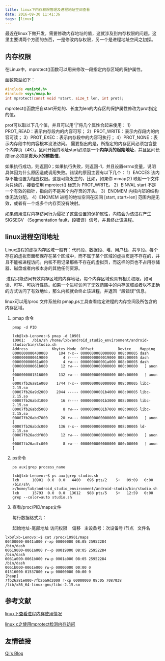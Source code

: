 ```yaml
---
title: linux下内存权限管理及进程地址空间查看
date: 2016-09-30 11:41:36
tags: [linux]
---
```


最近在linux下做开发，需要修改内存地址的值，这就涉及到内存权限的问题。这里主要讲两个方面的东西，一是修改内存权限，另一个是进程地址空间之初探。

## 内存权限

在Linux中，mprotect()函数可以用来修改一段指定内存区域的保护属性。

函数原型如下：
```c
#include <unistd.h>
#include <sys/mmap.h>
int mprotect(const void *start, size_t len, int prot);
```

mprotect()函数把自start开始的、长度为len的内存区的保护属性修改为prot指定的值。

<!--more-->

prot可以取以下几个值，并且可以用“|”将几个属性合起来使用：
1）PROT_READ：表示内存段内的内容可写；
2）PROT_WRITE：表示内存段内的内容可读；
3）PROT_EXEC：表示内存段中的内容可执行；
4）PROT_NONE：表示内存段中的内容根本没法访问。
需要指出的是，所指定的内存区间必须包含整个内存页（4K）。区间开始的地址start必须是一个**内存页的起始地址**，并且区间长度len必须是**页大小的整数倍**。

如果执行成功，则返回0；如果执行失败，则返回-1，并且设置errno变量，说明具体因为什么原因造成调用失败。错误的原因主要有以下几个：
1）EACCES
该内存不能设置为相应权限。这是可能发生的，比如，如果你 mmap(2) 映射一个文件为只读的，接着使用 mprotect() 标志为 PROT_WRITE。
2）EINVAL
start 不是一个有效的指针，指向的不是某个内存页的开头。
3）ENOMEM
内核内部的结构体无法分配。
4）ENOMEM
进程的地址空间在区间 [start, start+len] 范围内是无效，或者有一个或多个内存页没有映射。

如果调用进程内存访问行为侵犯了这些设置的保护属性，内核会为该进程产生 SIGSEGV （Segmentation fault，段错误）信号，并且终止该进程。

## linux进程空间地址

Linux进程的虚拟内存区域一般有：代码段、数据段、堆、用户栈、共享段。每个存在的虚拟页面都保存在某个区域中，而不属于某个区域的虚拟页是不存在的，并且不能被进程访问。内核不用记录那些不存在的虚拟页，而这样的页也不占用存储器、磁盘或者内核本身的其他任何资源。

 进程只能访问有效内存区域的内存地址，每个内存区域也具有相关权限，如可读、可写、可执行性质。如果一个进程访问了无效范围中的内存区域或者以不正确的方式访问了有效地址，那么内核就会终止该进程，并返回  “段错误”信息。

linux可以用/proc 文件系统和 pmap,ps工具查看给定进程的内存空间及所包含的内存区域。

1. pmap 命令

   ```shell
   pmap -d PID
   ```

   ```shell
   lxb@lxb-Lenovo:~$ pmap -d 10901
   10901:   /bin/sh /home/lxb/android_studio_environment/android-studio/bin/studio.sh
   Address           Kbytes Mode  Offset           Device    Mapping
   0000000000400000     104 r-x-- 0000000000000000 008:00005 dash
   0000000000619000       4 r---- 0000000000019000 008:00005 dash
   000000000061a000       4 rw--- 000000000001a000 008:00005 dash
   000000000061b000      12 rw--- 0000000000000000 000:00000   [ anon ]
   0000000001516000     132 rw--- 0000000000000000 000:00000   [ anon ]
   00007fb26a81e000    1744 r-x-- 0000000000000000 008:00005 libc-2.15.so
   00007fb26a9d2000    2044 ----- 00000000001b4000 008:00005 libc-2.15.so
   00007fb26abd1000      16 r---- 00000000001b3000 008:00005 libc-2.15.so
   00007fb26abd5000       8 rw--- 00000000001b7000 008:00005 libc-2.15.so
   00007fb26abd7000      20 rw--- 0000000000000000 000:00000   [ anon ]
   00007fb26abdc000     136 r-x-- 0000000000000000 008:00005 ld-2.15.so
   00007fb26addf000      12 rw--- 0000000000000000 000:00000   [ anon ]
   00007fb26adfc000       8 rw--- 0000000000000000 000:00000   [ anon ]
   ```

2. ps命令

   ```shell
   ps aux|grep process_name
   ```

   ```shell
   lxb@lxb-Lenovo:~$ ps aux|grep studio.sh
   lxb      10901  0.0  0.0   4400   696 pts/2    S+   09:09   0:00 /bin/sh\
   >/home/lxb/android_studio_environment/android-studio/bin/studio.sh
   lxb      15793  0.0  0.0  13612   988 pts/5    S+   12:59   0:00 grep --color=auto studio.sh
   ```

3. 查看/proc/PID/maps文件

   每行数据格式为：

   起始地址-尾部地址    访问权限    偏移   主设备号：次设备号   i节点   文件名

```shell
lxb@lxb-Lenovo:~$ cat /proc/10901/maps
00400000-0041a000 r-xp 00000000 08:05 25952284                           /bin/dash
00619000-0061a000 r--p 00019000 08:05 25952284                           /bin/dash
0061a000-0061b000 rw-p 0001a000 08:05 25952284                           /bin/dash
0061b000-0061e000 rw-p 00000000 00:00 0 
01516000-01537000 rw-p 00000000 00:00 0                                  [heap]
7fb26a81e000-7fb26a9d2000 r-xp 00000000 08:05 7087038                    /lib/x86_64-linux-gnu/libc-2.15.so
```

## 参考文献

[linux下查看进程内存使用情况](http://blog.csdn.net/sunlylorn/article/details/6215137)

[linux c之使用mprotect检测内存访问](http://www.linuxdiyf.com/linux/21096.html)

## 友情链接

[Qi's Blog ](https://nextinnovationucas.github.io/)